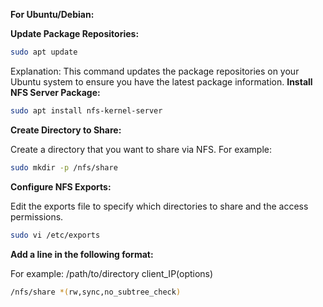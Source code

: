 **For Ubuntu/Debian:**

**Update Package Repositories:**
```bash
sudo apt update
```
Explanation: This command updates the package repositories on your Ubuntu system to ensure you have the latest package information.
**Install NFS Server Package:**

```bash
sudo apt install nfs-kernel-server
```
**Create Directory to Share:**

Create a directory that you want to share via NFS. For example:

```bash
sudo mkdir -p /nfs/share
```
**Configure NFS Exports:**

Edit the exports file to specify which directories to share and the access permissions.

```bash
sudo vi /etc/exports
```

**Add a line in the following format:**

For example:
/path/to/directory client_IP(options)
```bash
/nfs/share *(rw,sync,no_subtree_check)
```
